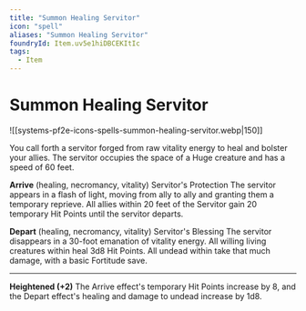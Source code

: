 ```yaml
---
title: "Summon Healing Servitor"
icon: "spell"
aliases: "Summon Healing Servitor"
foundryId: Item.uv5e1hiDBCEKItIc
tags:
  - Item
---
```


# Summon Healing Servitor
![[systems-pf2e-icons-spells-summon-healing-servitor.webp|150]]

You call forth a servitor forged from raw vitality energy to heal and bolster your allies. The servitor occupies the space of a Huge creature and has a speed of 60 feet.

**Arrive** (healing, necromancy, vitality) Servitor's Protection The servitor appears in a flash of light, moving from ally to ally and granting them a temporary reprieve. All allies within 20 feet of the Servitor gain 20 temporary Hit Points until the servitor departs.

**Depart** (healing, necromancy, vitality) Servitor's Blessing The servitor disappears in a 30-foot emanation of vitality energy. All willing living creatures within heal 3d8 Hit Points. All undead within take that much damage, with a basic Fortitude save.

* * *

**Heightened (+2)** The Arrive effect's temporary Hit Points increase by 8, and the Depart effect's healing and damage to undead increase by 1d8.
